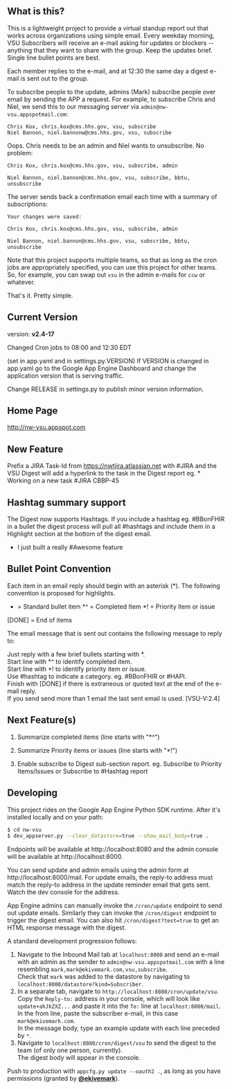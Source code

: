 ## What is this?

This is a lightweight project to provide a virtual standup report out that
works across organizations using simple email.
Every weekday morning, VSU Subscribers will receive an e-mail asking 
for updates or blockers 
-- anything that they want to share with the group. Keep the updates brief. 
Single line bullet points are best.

Each member replies to the e-mail, and at 12:30 the same day 
a digest e-mail is sent out to the group.

To subscribe people to the update, admins (Mark) 
subscribe people over email by sending the APP a request. 
For example, to subscribe Chris and Niel, 
we send this to our messaging server via `admin@nw-vsu.appspotmail.com`:

    Chris Kox, chris.kox@cms.hhs.gov, vsu, subscribe  
    Niel Bannon, niel.bannonw@cms.hhs.gov, vsu, subscribe


Oops. Chris needs to be an admin and Niel wants to unsubscribe. No problem:


    Chris Kox, chris.kox@cms.hhs.gov, vsu, subscribe, admin

    Niel Bannon, niel.bannon@cms.hhs.gov, vsu, subscribe, bbtu, unsubscribe

The server sends back a confirmation email each time with a summary of subscriptions:

    Your changes were saved:

    Chris Kox, chris.kox@cms.hhs.gov, vsu, subscribe, admin

    Niel Bannon, niel.bannon@cms.hhs.gov, vsu, subscribe, bbtu, unsubscribe


Note that this project supports multiple teams, 
so that as long as the cron jobs are appropriately specified, 
you can use this project for other teams.  
So, for example, you can swap out `vsu` in the admin e-mails for 
`ccw` or whatever.

That's it. Pretty simple. 

## Current Version

version: **v2.4-17**

Changed Cron jobs to 08:00 and 12:30 EDT

(set in app.yaml and in settings.py.VERSION)
If VERSION is changed in app.yaml go to the Google App Engine Dashboard and 
change the application version that is serving traffic.

Change RELEASE in settings.py to publish minor version information.


## Home Page

http://nw-vsu.appspot.com

## New Feature

Prefix a JIRA Task-Id from https://nwtjira.atlassian.net with #JIRA and the 
VSU Digest will add a hyperlink to the task in the Digest report
eg. 
    * Working on a new task #JIRA CBBP-45
        

## Hashtag summary support

The Digest now supports Hashtags. If you include a hashtag eg. #BBonFHIR in a bullet
the digest process will pull all #hashtags and include them in a Highlight section 
at the bottom of the digest email. 

* I just built a really #Awesome feature


## Bullet Point Convention

Each item in an email reply should begin with an asterisk (*).
The following convention is proposed for highlights.

*  = Standard bullet item
*^ = Completed Item
*! = Priority Item or issue

[DONE] = End of items

The email message that is sent out contains the following message to reply to:


   Just reply with a few brief bullets starting with *.  
   Start line with *^ to identify completed item.  
   Start line with *! to identify priority item or issue.  
   Use #hashtag to indicate a category. eg. #BBonFHIR or #HAPI.  
   Finish with [DONE] if there is extraneous or quoted text at the end of the e-mail reply.  
   If you send send more than 1 email the last sent email is used. [VSU-V:2.4]  
 
 
## Next Feature(s)

1. Summarize completed items (line starts with "*^")
2. Summarize Priority items or issues (line starts with "*!")
 
3. Enable subscribe to Digest sub-section report.
eg. Subscribe to Priority Items/Issues or Subscribe to #Hashtag report

## Developing

This project rides on the Google App Engine Python SDK runtime. 
After it's installed locally and on your path:

```bash
$ cd nw-vsu
$ dev_appserver.py --clear_datastore=true --show_mail_body=true .
```

Endpoints will be available at http://localhost:8080 and 
the admin console will be available at http://localhost:8000. 

You can send update and admin emails using the admin form at http://localhost:8000/mail. 
For update emails, the reply-to address must match the reply-to address in the update reminder 
email that gets sent. Watch the dev console for the address.

App Engine admins can manually invoke the `/cron/update` endpoint to send out update emails. 
Similarly they can invoke the `/cron/digest` endpoint to trigger the digest email. 
You can also hit `/cron/digest?test=true` to get an HTML response message with the digest.

A standard development progression follows:

1. Navigate to the Inbound Mail tab at `localhost:8000` and send an e-mail 
with an admin as the sender to `admin@nw-vsu.appspotmail.com` 
with a line resembling `mark,mark@ekivemark.com,vsu,subscribe`.  
Check that `mark` was added to the datastore by navigating 
to `localhost:8000/datastore?kind=Subscriber`.
2. In a separate tab, navigate to `http://localhost:8080/cron/update/vsu`.  
Copy the `Reply-to:` address in your console, which will look like `update+ahJkZXZ...` 
and paste it into the `To:` line at `localhost:8000/mail`.  
In the from line, paste the subscriber e-mail, in this case `mark@ekivemark.com`.  
In the message body, type an example update with each line preceded by `*`.  
3. Navigate to `localhost:8080/cron/digest/vsu` to send the digest to the team 
(of only one person, currently).  
The digest body will appear in the console.  

Push to production with `appcfg.py update --oauth2 .`, as long as you have permissions 
(granted by [**@ekivemark**](https://github.com/ekivemark)).



